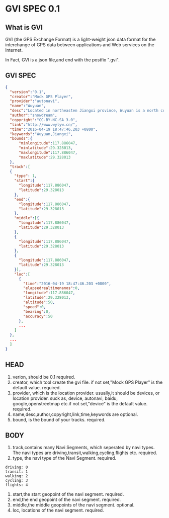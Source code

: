 # GVI SPEC 0.1

## What is GVI
GVI (the GPS Exchange Format) is a light-weight json data format for the interchange of GPS data between applications and Web services on the Internet.

In Fact, GVI is a json file,and end with the postfix ".gvi".


## GVI SPEC
```json
{
  "version":"0.1",  
  "creator":"Mock GPS Player",
  "provider":"autonavi",
  "name":"Wuyuan",
  "desc":"Located in northeasten Jiangxi province, Wuyuan is a north county of Shangrao city, which is believed as the cradle of Huizhou culture. Known as \"the most beautiful village of China\",\"home to books\" and \"home to tea\", Wuyuan has become an attractive senery spot to to people all over the world. The most attracting sightseeings are the rape flowers and Hui style architecture.",
  "author":"snowdream",
  "copyright":"CC-BY-NC-SA 3.0",
  "link":"http://www.wylyw.cn/",
  "time":"2016-04-19 18:47:46.203 +0800",
  "keywords":"Wuyuan,Jiangxi",
  "bounds":{
      "minlongitude":117.886047,
      "minlatitude":29.328013,
      "maxlongitude":117.886047,
      "maxlatitude":29.328013
  },
  "track":[
  {
    "type": 1,
    "start":{
      "longitude":117.886047,
      "latitude":29.328013
    },
    "end":{
      "longitude":117.886047,
      "latitude":29.328013
    },
    "middle":[{
      "longitude":117.886047,
      "latitude":29.328013
    },
    {
      "longitude":117.886047,
      "latitude":29.328013
    },
    {
      "longitude":117.886047,
      "latitude":29.328013
    }],
    "loc":[
      {
        "time":"2016-04-19 18:47:46.203 +0800",
        "elapsedrealtimenanos":0,
        "longitude":117.886047,
        "latitude":29.328013,
        "altitude":50,
        "speed":0,
        "bearing":0,
        "accuracy":50
      },
      ...            
    ]
  },
  ...
  ]
}
```

## HEAD
1. verion, should be 0.1    required.
1. creator, which tool create the gvi file. if not set,"Mock GPS Player" is the default value.  required.
1. provider, which is the location provider. usually,it should be devices, or location provider. suck as, device, autonavi, baidu, google,openstreetmap etc.if not set,"device" is the default value. required.
1. name,desc,author,copyright,link,time,keywords are optional.
1. bound, is the bound of your tracks.  required.

## BODY
1. track,contains many Navi Segments, which seperated by navi types. The navi types are driving,transit,walking,cycling,flights etc.  required.
1. type, the navi type of the Navi Segment.   required.
```
driving: 0
transit: 1
walking: 2
cycling: 3
flights: 4
```
1. start,the start geopoint of the navi segment. required.
1. end,the end geopoint of the navi segment. required.
1. middle,the middle geopoints of the navi segment. optional.
1. loc, locations of the navi segment.  required.
